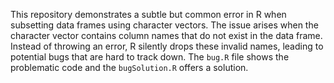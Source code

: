 This repository demonstrates a subtle but common error in R when subsetting data frames using character vectors.  The issue arises when the character vector contains column names that do not exist in the data frame.  Instead of throwing an error, R silently drops these invalid names, leading to potential bugs that are hard to track down.  The `bug.R` file shows the problematic code and the `bugSolution.R` offers a solution.